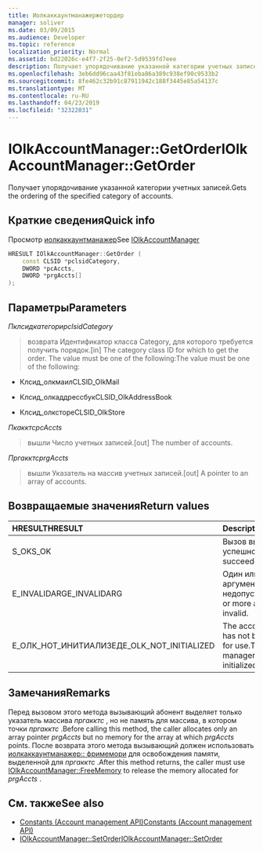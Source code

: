 ```yaml
---
title: Иолкаккаунтманажержетордер
manager: soliver
ms.date: 03/09/2015
ms.audience: Developer
ms.topic: reference
localization_priority: Normal
ms.assetid: bd22026c-e4f7-2f25-0ef2-5d9539fd7eee
description: Получает упорядочивание указанной категории учетных записей.
ms.openlocfilehash: 3eb6dd96caa43f81eba86a389c938ef90c9533b2
ms.sourcegitcommit: 8fe462c32b91c87911942c188f3445e85a54137c
ms.translationtype: MT
ms.contentlocale: ru-RU
ms.lasthandoff: 04/23/2019
ms.locfileid: "32322031"
---
```

# <a name="iolkaccountmanagergetorder"></a><span data-ttu-id="912ef-103">IOlkAccountManager::GetOrder</span><span class="sxs-lookup"><span data-stu-id="912ef-103">IOlkAccountManager::GetOrder</span></span>

<span data-ttu-id="912ef-104">Получает упорядочивание указанной категории учетных записей.</span><span class="sxs-lookup"><span data-stu-id="912ef-104">Gets the ordering of the specified category of accounts.</span></span>
  
## <a name="quick-info"></a><span data-ttu-id="912ef-105">Краткие сведения</span><span class="sxs-lookup"><span data-stu-id="912ef-105">Quick info</span></span>

<span data-ttu-id="912ef-106">Просмотр [иолкаккаунтманажер](iolkaccountmanager.md)</span><span class="sxs-lookup"><span data-stu-id="912ef-106">See [IOlkAccountManager](iolkaccountmanager.md)</span></span>
  
```cpp
HRESULT IOlkAccountManager::GetOrder (  
    const CLSID *pclsidCategory, 
    DWORD *pcAccts, 
    DWORD *prgAccts[] 
); 
```

## <a name="parameters"></a><span data-ttu-id="912ef-107">Параметры</span><span class="sxs-lookup"><span data-stu-id="912ef-107">Parameters</span></span>

<span data-ttu-id="912ef-108">_Пклсидкатегори_</span><span class="sxs-lookup"><span data-stu-id="912ef-108">_pclsidCategory_</span></span>
  
> <span data-ttu-id="912ef-109">возврата Идентификатор класса Category, для которого требуется получить порядок.</span><span class="sxs-lookup"><span data-stu-id="912ef-109">[in] The category class ID for which to get the order.</span></span> <span data-ttu-id="912ef-110">The value must be one of the following:</span><span class="sxs-lookup"><span data-stu-id="912ef-110">The value must be one of the following:</span></span>
    
   - <span data-ttu-id="912ef-111">Клсид_олкмаил</span><span class="sxs-lookup"><span data-stu-id="912ef-111">CLSID_OlkMail</span></span>
    
   - <span data-ttu-id="912ef-112">Клсид_олкаддрессбук</span><span class="sxs-lookup"><span data-stu-id="912ef-112">CLSID_OlkAddressBook</span></span>
    
   - <span data-ttu-id="912ef-113">Клсид_олксторе</span><span class="sxs-lookup"><span data-stu-id="912ef-113">CLSID_OlkStore</span></span>
    
<span data-ttu-id="912ef-114">_Пкакктс_</span><span class="sxs-lookup"><span data-stu-id="912ef-114">_pcAccts_</span></span>
  
>  <span data-ttu-id="912ef-115">вышли Число учетных записей.</span><span class="sxs-lookup"><span data-stu-id="912ef-115">[out] The number of accounts.</span></span> 
    
<span data-ttu-id="912ef-116">_Пргакктс_</span><span class="sxs-lookup"><span data-stu-id="912ef-116">_prgAccts_</span></span>
  
> <span data-ttu-id="912ef-117">вышли Указатель на массив учетных записей.</span><span class="sxs-lookup"><span data-stu-id="912ef-117">[out] A pointer to an array of accounts.</span></span>
    
## <a name="return-values"></a><span data-ttu-id="912ef-118">Возвращаемые значения</span><span class="sxs-lookup"><span data-stu-id="912ef-118">Return values</span></span>

|<span data-ttu-id="912ef-119">**HRESULT**</span><span class="sxs-lookup"><span data-stu-id="912ef-119">**HRESULT**</span></span>|<span data-ttu-id="912ef-120">**Description**</span><span class="sxs-lookup"><span data-stu-id="912ef-120">**Description**</span></span>|
|:-----|:-----|
|<span data-ttu-id="912ef-121">S_OK</span><span class="sxs-lookup"><span data-stu-id="912ef-121">S_OK</span></span>  <br/> |<span data-ttu-id="912ef-122">Вызов выполнен успешно</span><span class="sxs-lookup"><span data-stu-id="912ef-122">The call succeeded</span></span>  <br/> |
|<span data-ttu-id="912ef-123">E_INVALIDARG</span><span class="sxs-lookup"><span data-stu-id="912ef-123">E_INVALIDARG</span></span>  <br/> |<span data-ttu-id="912ef-124">Один или несколько аргументов являются недопустимыми.</span><span class="sxs-lookup"><span data-stu-id="912ef-124">One or more arguments are invalid.</span></span>  <br/> |
|<span data-ttu-id="912ef-125">Е_ОЛК_НОТ_ИНИТИАЛИЗЕД</span><span class="sxs-lookup"><span data-stu-id="912ef-125">E_OLK_NOT_INITIALIZED</span></span>  <br/> |<span data-ttu-id="912ef-126">The account manager has not been initialized for use.</span><span class="sxs-lookup"><span data-stu-id="912ef-126">The account manager has not been initialized for use.</span></span>  <br/> |
   
## <a name="remarks"></a><span data-ttu-id="912ef-127">Замечания</span><span class="sxs-lookup"><span data-stu-id="912ef-127">Remarks</span></span>

<span data-ttu-id="912ef-128">Перед вызовом этого метода вызывающий абонент выделяет только указатель массива *пргакктс* , но не память для массива, в котором точки *пргакктс* .</span><span class="sxs-lookup"><span data-stu-id="912ef-128">Before calling this method, the caller allocates only an array pointer  *prgAccts*  but no memory for the array at which  *prgAccts*  points.</span></span> <span data-ttu-id="912ef-129">После возврата этого метода вызывающий должен использовать [иолкаккаунтманажер:: фримемори](iolkaccountmanager-freememory.md) для освобождения памяти, выделенной для *пргакктс* .</span><span class="sxs-lookup"><span data-stu-id="912ef-129">After this method returns, the caller must use [IOlkAccountManager::FreeMemory](iolkaccountmanager-freememory.md) to release the memory allocated for  *prgAccts*  .</span></span> 
  
## <a name="see-also"></a><span data-ttu-id="912ef-130">См. также</span><span class="sxs-lookup"><span data-stu-id="912ef-130">See also</span></span>

- [<span data-ttu-id="912ef-131">Constants (Account management API)</span><span class="sxs-lookup"><span data-stu-id="912ef-131">Constants (Account management API)</span></span>](constants-account-management-api.md)  
- [<span data-ttu-id="912ef-132">IOlkAccountManager::SetOrder</span><span class="sxs-lookup"><span data-stu-id="912ef-132">IOlkAccountManager::SetOrder</span></span>](iolkaccountmanager-setorder.md)

